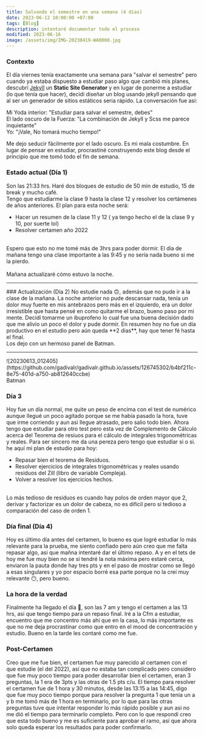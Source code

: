 ```yaml
---
title: Salvando el semestre en una semana (4 días)
date: 2023-06-12 10:00:00 +07:00
tags: [Blog]
description: intentaré documentar todo el proceso 
modified: 2023-06-16
image: /assets/img/IMG-20230419-WA0000.jpg
---
```

### Contexto
El día viernes tenía exactamente una semana para "salvar el semestre" pero cuando ya estaba dispuesto a estudiar paso algo que cambió mis planes, descubrí  [Jekyll](https://jekyllrb.com/) un **Static Site Generator**
 y en lugar de ponerme a estudiar (lo que tenía que hacer), decidí diseñar un blog usando jekyll pensando que al ser un generador de sitios estáticos seria rápido. La conversación fue así:

Mi Yoda interior: "Estudiar para salvar  el semestre, debes" <br>
El lado oscuro de la Fuerza: "La combinación de Jekyll y Scss me parece inquietante" <br>
Yo: "¡Vale, No tomará mucho tiempo!"

Me dejo seducir fácilmente por el lado oscuro. Es mi mala costumbre. En lugar de pensar en estudiar, procrastiné construyendo este blog desde el principio que me tomó todo el fin de semana. 

### Estado actual (Día 1)

Son las 21:33 hrs. Haré dos bloques de estudio de 50 min de estudio, 15 de break y mucho café.
<br>
Tengo que estudiarme la clase 9 hasta la clase 12 y resolver los certámenes de años anteriores. El plan para esta noche será:
<br>
 * Hacer un resumen de la clase 11 y 12 ( ya tengo hecho el de la clase 9 y 10, por suerte lol)
 * Resolver certamen año 2022
<br>
Espero que esto no me tomé más de 3hrs para poder dormir. El día de mañana tengo una clase importante a las 9:45 y no sería nada  bueno si me la pierdo.
<br>
<br>
Mañana actualizaré cómo estuvo la noche.
<hr>
### Actualización (Día 2)
No estudie nada 🙃,  además que no pude ir a la clase de la mañana. La noche anterior no pude descansar nada, tenía un dolor muy fuerte en mis antebrazos pero más en el izquierdo, era un dolor irresistible que hasta pensé en como quitarme el brazo, bueno paso por mi mente. Decidí tomarme un ibuprofeno lo cual fue una buena decisión dado que me alivio un poco el dolor y pude dormir. En resumen hoy no fue un día productivo en el estudio pero aún queda **2 dias**, hay que tener fé hasta el final. 
<br> 
Los dejo con un hermoso panel de Batman. 
<br>
<hr>
![20230613_012405](https://github.com/gadivalr/gadivalr.github.io/assets/126745302/b4bf211c-8e75-401d-a750-ab812640ccbe)
<figcaption>Batman</figcaption>

### Día 3

Hoy fue un día normal, me quite un peso de encima con el test de numérico aunque llegué un poco agitado porque se me había pasado la hora, tuve que irme corriendo y aun asi llegue atrasado, pero salio todo bien. Ahora tengo que estudiar para otro test pero esta vez de Complemento de Cálculo acerca del Teorema de resiuos para el cálculo de integrales trigonométricas y reales. Para ser sincero me da una pereza pero tengo que estudiar si o si. he aquí mi plan de estudio para hoy: 
<br>
* Repasar bien el teorema de Residuos.
* Resolver ejercicios de integrales trigonométricas y reales usando residuos del Zill (libro de variable Compleja).
* Volver a resolver los ejercicios hechos.
<br>
Lo más tedioso de residuos es cuando hay polos de orden mayor que 2, derivar y factorizar es un dolor de cabeza, no es dificil pero si tedioso a comparación del caso de orden 1.

### Día final (Día 4)

Hoy es último día antes del certamen, lo bueno es que logré estudiar lo más relevante para la prueba, me siento confiado pero aún creo que me falta repasar algo, asi que mañna intentaré dar el último repaso. A y en el tets de hoy me fue muy bien no se si tendré la nota máxima pero estaré cerca, enviaron la pauta donde hay tres pts y en el paso de mostrar como se llegó a esas singulares y yo por espacio borré esa parte porque no la creí muy relevante 😶, pero bueno.

### La hora de la verdad

Finalmente ha llegado el día 😬, son las 7 am y tengo el certamen a las 13 hrs, asi que tengo tiempo para un repaso final. Iré a la Cfm a estudiar, encuentro que me concentro más ahí que en la casa, lo más importante es que no me deja procrastinar como que entro en el mood de concentración y estudio. Bueno en la tarde les contaré como me fue. 
### Post-Certamen
Creo que me fue bien, el certamen fue muy parecido al certamen con el que estudie (el del 2022), así que no estaba tan complicado pero considero que fue muy poco tiempo para poder desarrollar bien el certamen, eran 3 preguntas, la 1 era de 3pts y las otras de 1.5 pts c/u. El tiempo para resolver el certamen fue de 1 hora y 30 minutos, desde las 13:15 a las 14:45, digo que fue muy poco tiempo porque para resolver la pregunta 1 que tenia un a y b me tomó más de 1 hora en terminarlo, por lo que para las otras preguntas tuve que intentar responder lo más rápido posible y aun asi no me dió el tiempo para terminarlo completo. Pero con lo que respondí creo que esta todo bueno y me es suficiente para aprobar el ramo, así que ahora solo queda esperar los resultados para poder confirmarlo.
